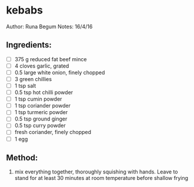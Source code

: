 # kebabs
Author: Runa Begum
Notes: 16/4/16

## Ingredients:
- [ ] 375 g reduced fat beef mince
- [ ] 4 cloves garlic, grated
- [ ] 0.5 large white onion, finely chopped
- [ ] 3 green chillies
- [ ] 1 tsp salt
- [ ] 0.5 tsp hot chilli powder
- [ ] 1 tsp cumin powder
- [ ] 1 tsp coriander powder
- [ ] 1 tsp turmeric powder
- [ ] 0.5 tsp ground ginger
- [ ] 0.5 tsp curry powder
- [ ] fresh coriander, finely chopped
- [ ] 1 egg

## Method:
1. mix everything together, thoroughly squishing with hands. Leave to stand for at least 30 minutes at room temperature before shallow frying